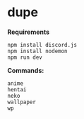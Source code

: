 # dupe  
**Requirements**  
```
npm install discord.js
npm install nodemon
npm run dev
```
  
  
**Commands:**  

`anime`  
`hentai`  
`neko`  
`wallpaper`  
`wp`  

